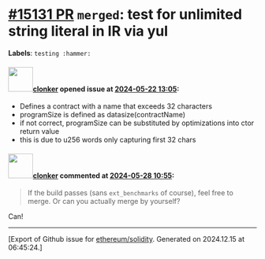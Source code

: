# [\#15131 PR](https://github.com/ethereum/solidity/pull/15131) `merged`: test for unlimited string literal in IR via yul
**Labels**: `testing :hammer:`


#### <img src="https://avatars.githubusercontent.com/u/1685266?v=4" width="50">[clonker](https://github.com/clonker) opened issue at [2024-05-22 13:05](https://github.com/ethereum/solidity/pull/15131):

- Defines a contract with a name that exceeds 32 characters
- programSize is defined as datasize(contractName)
- if not correct, programSize can be substituted by optimizations into ctor return value
- this is due to u256 words only capturing first 32 chars

#### <img src="https://avatars.githubusercontent.com/u/1685266?v=4" width="50">[clonker](https://github.com/clonker) commented at [2024-05-28 10:55](https://github.com/ethereum/solidity/pull/15131#issuecomment-2134926745):

> If the build passes (sans `ext_benchmarks` of course), feel free to merge. Or can you actually merge by yourself?

Can!


-------------------------------------------------------------------------------



[Export of Github issue for [ethereum/solidity](https://github.com/ethereum/solidity). Generated on 2024.12.15 at 06:45:24.]
